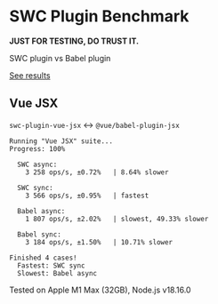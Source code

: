 # SWC Plugin Benchmark

**JUST FOR TESTING, DO TRUST IT.**

SWC plugin vs Babel plugin

[See results](https://sxzz.github.io/swc-benchmark/results.html)

## Vue JSX

`swc-plugin-vue-jsx` ↔️ `@vue/babel-plugin-jsx`

```
Running "Vue JSX" suite...
Progress: 100%

  SWC async:
    3 258 ops/s, ±0.72%   | 8.64% slower

  SWC sync:
    3 566 ops/s, ±0.95%   | fastest

  Babel async:
    1 807 ops/s, ±2.02%   | slowest, 49.33% slower

  Babel sync:
    3 184 ops/s, ±1.50%   | 10.71% slower

Finished 4 cases!
  Fastest: SWC sync
  Slowest: Babel async
```

Tested on Apple M1 Max (32GB), Node.js v18.16.0
